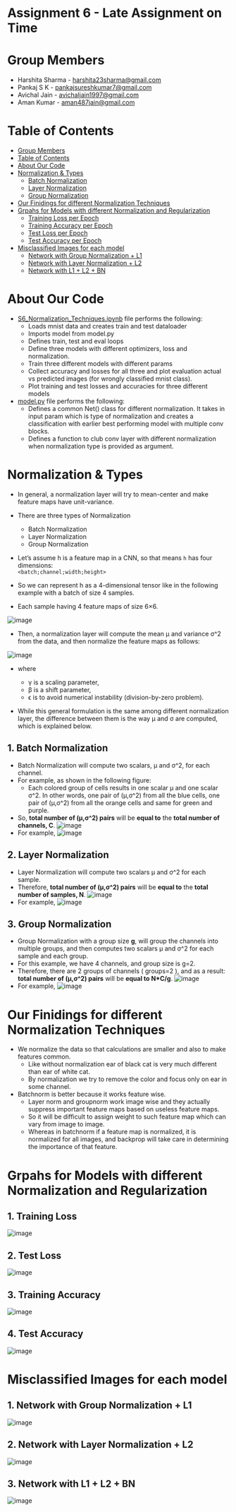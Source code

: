 # Assignment 6 - Late Assignment on Time

# Group Members
- Harshita Sharma - harshita23sharma@gmail.com
- Pankaj S K - pankajsureshkumar7@gmail.com
- Avichal Jain - avichaljain1997@gmail.com
- Aman Kumar - aman487jain@gmail.com

# Table of Contents
- [Group Members](https://github.com/amanjain487/tsai-eva6/blob/main/Assignments/S6/README.md#group-members)
- [Table of Contents](https://github.com/amanjain487/tsai-eva6/tree/main/Assignments/S6#table-of-contents)
- [About Our Code](https://github.com/amanjain487/tsai-eva6/tree/main/Assignments/S6#about-our-code)
- [Normalization & Types](https://github.com/amanjain487/tsai-eva6/tree/main/Assignments/S6#normalization--types)
    - [Batch Normalization](https://github.com/amanjain487/tsai-eva6/tree/main/Assignments/S6#1-batch-normalization)
    - [Layer Normalization](https://github.com/amanjain487/tsai-eva6/tree/main/Assignments/S6#2-layer-normalization)
    - [Group Normalization](https://github.com/amanjain487/tsai-eva6/tree/main/Assignments/S6#3-group-normalization)
- [Our Finidings for different Normalization Techniques](https://github.com/amanjain487/tsai-eva6/tree/main/Assignments/S6#our-finidings-for-different-normalization-techniques)
- [Grpahs for Models with different Normalization and Regularization](https://github.com/amanjain487/tsai-eva6/tree/main/Assignments/S6#grpahs-for-models-with-different-normalization-and-regularization)
    - [Training Loss per Epoch](https://github.com/amanjain487/tsai-eva6/tree/main/Assignments/S6#1-training-loss)
    - [Training Accuracy per Epoch](https://github.com/amanjain487/tsai-eva6/tree/main/Assignments/S6#3-training-accuracy)
    - [Test Loss per Epoch](https://github.com/amanjain487/tsai-eva6/tree/main/Assignments/S6#2-test-loss)
    - [Test Accuracy per Epoch](https://github.com/amanjain487/tsai-eva6/tree/main/Assignments/S6#4-test-accuracy)
- [Misclassified Images for each model](https://github.com/amanjain487/tsai-eva6/tree/main/Assignments/S6#misclassified-images-for-each-model)
    - [Network with Group Normalization + L1](https://github.com/amanjain487/tsai-eva6/tree/main/Assignments/S6#1-network-with-group-normalization--l1)
    - [Network with Layer Normalization + L2](https://github.com/amanjain487/tsai-eva6/tree/main/Assignments/S6#2-network-with-layer-normalization--l2)
    - [Network with L1 + L2 + BN](https://github.com/amanjain487/tsai-eva6/tree/main/Assignments/S6#3-network-with-l1--l2--bn)


# About Our Code
- [S6_Normalization_Techniques.ipynb](https://github.com/amanjain487/tsai-eva6/blob/main/Assignments/S6/S6_Normalization_Techniques.ipynb) file performs the following:
    - Loads mnist data and creates train and test dataloader
    - Imports model from model.py
    - Defines train, test and eval loops
    - Define three models with different optimizers, loss and normalization.
    - Train three different models with different params
    - Collect accuracy and losses for all three and plot evaluation actual vs predicted images (for wrongly classified mnist class).
    - Plot training and test losses and accuracies for three different models
- [model.py](https://github.com/amanjain487/tsai-eva6/blob/main/Assignments/S6/model.py) file performs the following:
    - Defines a common Net() class for different normalization. It takes in input param which is type of normalization and creates a classification with earlier best performing model with multiple conv blocks.
    - Defines a function to club conv layer with different normalization when normalization type is provided as argument.


# Normalization & Types
- In general, a normalization layer will try to mean-center and make feature maps have unit-variance.
- There are three types of Normalization
    - Batch Normalization
    - Layer Normalization
    - Group Normalization

- Let’s assume  h  is a feature map in a CNN, so that means  `h`  has four dimensions:  
    ```<batch;channel;width;height>``` 
- So we can represent  h  as a 4-dimensional tensor like in the following example with a batch of size  4  samples.
- Each sample having  4  feature maps of size  6×6.

![image](https://user-images.githubusercontent.com/46129975/121214933-320c0000-c89d-11eb-94b0-69a54ac5c9a3.png)

- Then, a normalization layer will compute the mean  μ  and variance σ^2  from the data, and then normalize the feature maps as follows:

![image](https://user-images.githubusercontent.com/46129975/121215129-5cf65400-c89d-11eb-9226-91606add200c.png)

- where
    - γ  is a scaling parameter,  
    - β  is a shift parameter,
    - ϵ  is to avoid numerical instability (division-by-zero problem).

- While this general formulation is the same among different normalization layer, the difference between them is the way  μ  and  σ  are computed, which is explained below.

## 1. Batch Normalization
- Batch Normalization will compute two scalars,  μ  and  σ^2, for each channel. 
- For example, as shown in the following figure: 
    - Each colored group of cells results in one scalar  μ  and one scalar  σ^2. In other words, one pair of  (μ,σ^2) from all the blue cells, one pair of  (μ,σ^2) from all the orange cells and same for green and purple.
- So, **total number of (μ,σ^2) pairs** will be **equal to** the **total number of channels, C**.
![image](https://user-images.githubusercontent.com/46129975/121216175-4997b880-c89e-11eb-8126-931f95d21ed8.png)
- For example, 
![image](https://user-images.githubusercontent.com/46129975/121217318-5bc62680-c89f-11eb-93f1-787166c13b37.png)

## 2. Layer Normalization
- Layer Normalization will compute two scalars  μ  and  σ^2  for each sample. 
- Therefore, **total number of (μ,σ^2) pairs** will be **equal to** the **total number of samples, N**.
![image](https://user-images.githubusercontent.com/46129975/121216135-40a6e700-c89e-11eb-8131-3951eeea3c6e.png)
- For example,
![image](https://user-images.githubusercontent.com/46129975/121218959-dba0c080-c8a0-11eb-8ce6-49e00a92a770.png)


## 3. Group Normalization
- Group Normalization with a group size  **g**, will group the channels into multiple groups, and then computes two scalars  μ  and  σ^2 for each sample and each group. 
- For this example, we have  4  channels, and group size is  g=2. 
- Therefore, there are  2  groups of channels ( groups=2 ), and as a result: **total number of (μ,σ^2) pairs** will be **equal to N*C/g**.
![image](https://user-images.githubusercontent.com/46129975/121220943-b7de7a00-c8a2-11eb-9b92-0cc728c7d307.png)
- For example,
![image](https://user-images.githubusercontent.com/46129975/121220796-941b3400-c8a2-11eb-828c-0a8fb94a8b4e.png)


# Our Finidings for different Normalization Techniques
- We normalize the data so that calculations are smaller and also to make features common.
    - Like without normalization ear of black cat is very much different than ear of white cat.
    - By normalization we try to remove the color and focus only on ear in some channel.
- Batchnorm is better because it works feature wise.
    - Layer norm and groupnorm work image wise and they actually suppress important feature maps based on useless feature maps.
    - So it will be difficult to assign weight to such feature map which can vary from image to image. 
    - Whereas in batchnorm if a feature map is normalized, it is normalized for all images, and backprop will take care in determining the importance of that feature.


# Grpahs for Models with different Normalization and Regularization
## 1. Training Loss
![image](https://user-images.githubusercontent.com/46129975/121721414-dd1cf380-cb01-11eb-9736-f061e4d3eace.png)

## 2. Test Loss
![image](https://user-images.githubusercontent.com/46129975/121721348-cb3b5080-cb01-11eb-992d-23ba3751d8a8.png)

## 3. Training Accuracy
![image](https://user-images.githubusercontent.com/46129975/121721399-d8583f80-cb01-11eb-98fc-56b7ab668685.png)

## 4. Test Accuracy
![image](https://user-images.githubusercontent.com/46129975/121721369-d0989b00-cb01-11eb-8815-3ecaa70148cc.png)

# Misclassified Images for each model
## 1. Network with Group Normalization + L1
![image](https://user-images.githubusercontent.com/46129975/121723564-4a318880-cb04-11eb-89d5-8fba9584c59e.png)

## 2. Network with Layer Normalization + L2
![image](https://user-images.githubusercontent.com/46129975/121723521-41d94d80-cb04-11eb-9ac9-b3a1acbf3243.png)

## 3. Network with L1 + L2 + BN
![image](https://user-images.githubusercontent.com/46129975/121723497-38e87c00-cb04-11eb-8c01-cba02eb2bc21.png)
